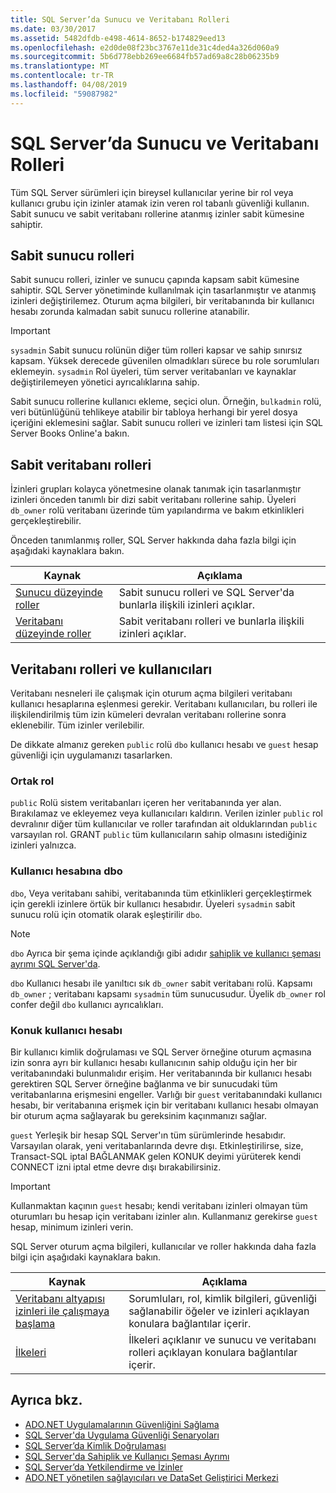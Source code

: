 ```yaml
---
title: SQL Server’da Sunucu ve Veritabanı Rolleri
ms.date: 03/30/2017
ms.assetid: 5482dfdb-e498-4614-8652-b174829eed13
ms.openlocfilehash: e2d0de08f23bc3767e11de31c4ded4a326d060a9
ms.sourcegitcommit: 5b6d778ebb269ee6684fb57ad69a8c28b06235b9
ms.translationtype: MT
ms.contentlocale: tr-TR
ms.lasthandoff: 04/08/2019
ms.locfileid: "59087982"
---
```

# <a name="server-and-database-roles-in-sql-server"></a>SQL Server’da Sunucu ve Veritabanı Rolleri
Tüm SQL Server sürümleri için bireysel kullanıcılar yerine bir rol veya kullanıcı grubu için izinler atamak izin veren rol tabanlı güvenliği kullanın. Sabit sunucu ve sabit veritabanı rollerine atanmış izinler sabit kümesine sahiptir.  
  
## <a name="fixed-server-roles"></a>Sabit sunucu rolleri  
 Sabit sunucu rolleri, izinler ve sunucu çapında kapsam sabit kümesine sahiptir. SQL Server yönetiminde kullanılmak için tasarlanmıştır ve atanmış izinleri değiştirilemez. Oturum açma bilgileri, bir veritabanında bir kullanıcı hesabı zorunda kalmadan sabit sunucu rollerine atanabilir.  
  
> [!IMPORTANT]
>  `sysadmin` Sabit sunucu rolünün diğer tüm rolleri kapsar ve sahip sınırsız kapsam. Yüksek derecede güvenilen olmadıkları sürece bu role sorumluları eklemeyin. `sysadmin` Rol üyeleri, tüm server veritabanları ve kaynaklar değiştirilemeyen yönetici ayrıcalıklarına sahip.  
  
 Sabit sunucu rollerine kullanıcı ekleme, seçici olun. Örneğin, `bulkadmin` rolü, veri bütünlüğünü tehlikeye atabilir bir tabloya herhangi bir yerel dosya içeriğini eklemesini sağlar. Sabit sunucu rolleri ve izinleri tam listesi için SQL Server Books Online'a bakın.  
  
## <a name="fixed-database-roles"></a>Sabit veritabanı rolleri  
 İzinleri grupları kolayca yönetmesine olanak tanımak için tasarlanmıştır izinleri önceden tanımlı bir dizi sabit veritabanı rollerine sahip. Üyeleri `db_owner` rolü veritabanı üzerinde tüm yapılandırma ve bakım etkinlikleri gerçekleştirebilir.  
  
 Önceden tanımlanmış roller, SQL Server hakkında daha fazla bilgi için aşağıdaki kaynaklara bakın.  
  
|Kaynak|Açıklama|  
|--------------|-----------------|  
|[Sunucu düzeyinde roller](/sql/relational-databases/security/authentication-access/server-level-roles)|Sabit sunucu rolleri ve SQL Server'da bunlarla ilişkili izinleri açıklar.|  
|[Veritabanı düzeyinde roller](/sql/relational-databases/security/authentication-access/database-level-roles)|Sabit veritabanı rolleri ve bunlarla ilişkili izinleri açıklar.|  
  
## <a name="database-roles-and-users"></a>Veritabanı rolleri ve kullanıcıları  
 Veritabanı nesneleri ile çalışmak için oturum açma bilgileri veritabanı kullanıcı hesaplarına eşlenmesi gerekir. Veritabanı kullanıcıları, bu rolleri ile ilişkilendirilmiş tüm izin kümeleri devralan veritabanı rollerine sonra eklenebilir. Tüm izinler verilebilir.  
  
 De dikkate almanız gereken `public` rolü `dbo` kullanıcı hesabı ve `guest` hesap güvenliği için uygulamanızı tasarlarken.  
  
### <a name="the-public-role"></a>Ortak rol  
 `public` Rolü sistem veritabanları içeren her veritabanında yer alan. Bırakılamaz ve ekleyemez veya kullanıcıları kaldırın. Verilen izinler `public` rol devralınır diğer tüm kullanıcılar ve roller tarafından ait olduklarından `public` varsayılan rol. GRANT `public` tüm kullanıcıların sahip olmasını istediğiniz izinleri yalnızca.  
  
### <a name="the-dbo-user-account"></a>Kullanıcı hesabına dbo  
 `dbo`, Veya veritabanı sahibi, veritabanında tüm etkinlikleri gerçekleştirmek için gerekli izinlere örtük bir kullanıcı hesabıdır. Üyeleri `sysadmin` sabit sunucu rolü için otomatik olarak eşleştirilir `dbo`.  
  
> [!NOTE]
>  `dbo` Ayrıca bir şema içinde açıklandığı gibi adıdır [sahiplik ve kullanıcı şeması ayrımı SQL Server'da](../../../../../docs/framework/data/adonet/sql/ownership-and-user-schema-separation-in-sql-server.md).  
  
 `dbo` Kullanıcı hesabı ile yanıltıcı sık `db_owner` sabit veritabanı rolü. Kapsamı `db_owner` ; veritabanı kapsamı `sysadmin` tüm sunucusudur. Üyelik `db_owner` rol confer değil `dbo` kullanıcı ayrıcalıkları.  
  
### <a name="the-guest-user-account"></a>Konuk kullanıcı hesabı  
 Bir kullanıcı kimlik doğrulaması ve SQL Server örneğine oturum açmasına izin sonra ayrı bir kullanıcı hesabı kullanıcının sahip olduğu için her bir veritabanındaki bulunmalıdır erişim. Her veritabanında bir kullanıcı hesabı gerektiren SQL Server örneğine bağlanma ve bir sunucudaki tüm veritabanlarına erişmesini engeller. Varlığı bir `guest` veritabanındaki kullanıcı hesabı, bir veritabanına erişmek için bir veritabanı kullanıcı hesabı olmayan bir oturum açma sağlayarak bu gereksinim kaçınmanızı sağlar.  
  
 `guest` Yerleşik bir hesap SQL Server'ın tüm sürümlerinde hesabıdır. Varsayılan olarak, yeni veritabanlarında devre dışı. Etkinleştirilirse, size, Transact-SQL iptal BAĞLANMAK gelen KONUK deyimi yürüterek kendi CONNECT izni iptal etme devre dışı bırakabilirsiniz.  
  
> [!IMPORTANT]
>  Kullanmaktan kaçının `guest` hesabı; kendi veritabanı izinleri olmayan tüm oturumları bu hesap için veritabanı izinler alın. Kullanmanız gerekirse `guest` hesap, minimum izinleri verin.  
  
 SQL Server oturum açma bilgileri, kullanıcılar ve roller hakkında daha fazla bilgi için aşağıdaki kaynaklara bakın.  
  
|Kaynak|Açıklama|  
|--------------|-----------------|  
|[Veritabanı altyapısı izinleri ile çalışmaya başlama](/sql/relational-databases/security/authentication-access/getting-started-with-database-engine-permissions)|Sorumluları, rol, kimlik bilgileri, güvenliği sağlanabilir öğeler ve izinleri açıklayan konulara bağlantılar içerir.|  
|[İlkeleri](/sql/relational-databases/security/authentication-access/principals-database-engine)|İlkeleri açıklanır ve sunucu ve veritabanı rolleri açıklayan konulara bağlantılar içerir.|  
  
## <a name="see-also"></a>Ayrıca bkz.

- [ADO.NET Uygulamalarının Güvenliğini Sağlama](../../../../../docs/framework/data/adonet/securing-ado-net-applications.md)
- [SQL Server'da Uygulama Güvenliği Senaryoları](../../../../../docs/framework/data/adonet/sql/application-security-scenarios-in-sql-server.md)
- [SQL Server’da Kimlik Doğrulaması](../../../../../docs/framework/data/adonet/sql/authentication-in-sql-server.md)
- [SQL Server'da Sahiplik ve Kullanıcı Şeması Ayrımı](../../../../../docs/framework/data/adonet/sql/ownership-and-user-schema-separation-in-sql-server.md)
- [SQL Server’da Yetkilendirme ve İzinler](../../../../../docs/framework/data/adonet/sql/authorization-and-permissions-in-sql-server.md)
- [ADO.NET yönetilen sağlayıcıları ve DataSet Geliştirici Merkezi](https://go.microsoft.com/fwlink/?LinkId=217917)
